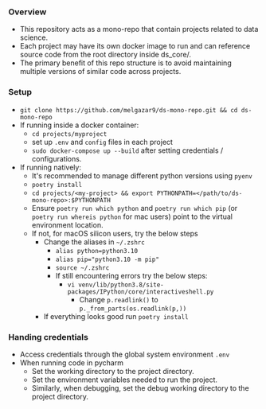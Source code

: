 ### Overview
- This repository acts as a mono-repo that contain projects related to data science.
- Each project may have its own docker image to run and can reference source code from the root directory inside ds_core/.
- The primary benefit of this repo structure is to avoid maintaining multiple versions of similar code across projects.

### Setup
- `git clone https://github.com/melgazar9/ds-mono-repo.git && cd ds-mono-repo`
- If running inside a docker container:
  - `cd projects/myproject`
  - set up `.env` and `config` files in each project
  - `sudo docker-compose up --build` after setting credentials / configurations.
- If running natively:
  - It's recommended to manage different python versions using `pyenv`
  - `poetry install`
  - `cd projects/<my-project> && export PYTHONPATH=</path/to/ds-mono-repo>:$PYTHONPATH`
  - Ensure `poetry run which python` and `poetry run which pip` (or `poetry run whereis python` for mac users) point to the virtual environment location.
  - If not, for macOS silicon users, try the below steps
    - Change the aliases in `~/.zshrc`
      - `alias python=python3.10`
      - `alias pip="python3.10 -m pip"`
      - `source ~/.zshrc`
      - If still encountering errors try the below steps:
        - `vi venv/lib/python3.8/site-packages/IPython/core/interactiveshell.py`
          - Change `p.readlink()` to `p._from_parts(os.readlink(p,))`
    - If everything looks good run `poetry install`


### Handing credentials
  - Access credentials through the global system environment `.env`
  - When running code in pycharm
    - Set the working directory to the project directory.
    - Set the environment variables needed to run the project.
    - Similarly, when debugging, set the debug working directory to the project directory.
